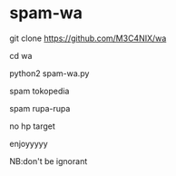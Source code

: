 # spam-wa

git clone https://github.com/M3C4NIX/wa

cd wa

python2 spam-wa.py

spam tokopedia

spam rupa-rupa

no hp target

enjoyyyyy

NB:don't be ignorant
